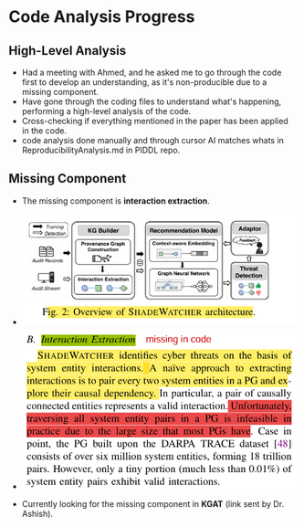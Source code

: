 # Code Analysis Progress

## High-Level Analysis

- Had a meeting with Ahmed, and he asked me to go through the code first to develop an understanding, as it's non-producible due to a missing component.
- Have gone through the coding files to understand what's happening, performing a high-level analysis of the code.
- Cross-checking if everything mentioned in the paper has been applied in the code.
- code analysis done manually and through cursor AI matches whats in ReproducibilityAnalysis.md in PIDDL repo.

## Missing Component

- The missing component is **interaction extraction**.

- ![missing comp2](images/missing%20comp%202.png)

- ![missing comp](images/missing%20component.png)


- Currently looking for the missing component in **KGAT** (link sent by Dr. Ashish).

